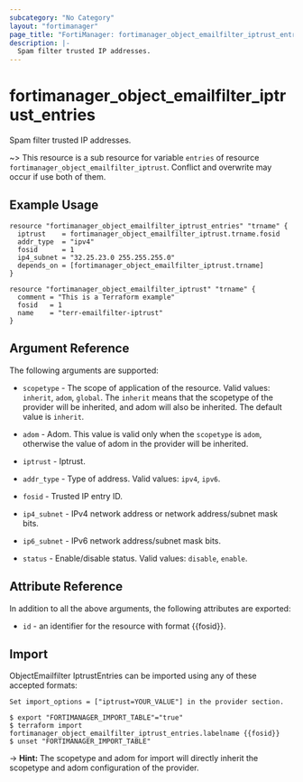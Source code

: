 ```yaml
---
subcategory: "No Category"
layout: "fortimanager"
page_title: "FortiManager: fortimanager_object_emailfilter_iptrust_entries"
description: |-
  Spam filter trusted IP addresses.
---
```


# fortimanager_object_emailfilter_iptrust_entries
Spam filter trusted IP addresses.

~> This resource is a sub resource for variable `entries` of resource `fortimanager_object_emailfilter_iptrust`. Conflict and overwrite may occur if use both of them.



## Example Usage

```hcl
resource "fortimanager_object_emailfilter_iptrust_entries" "trname" {
  iptrust    = fortimanager_object_emailfilter_iptrust.trname.fosid
  addr_type  = "ipv4"
  fosid      = 1
  ip4_subnet = "32.25.23.0 255.255.255.0"
  depends_on = [fortimanager_object_emailfilter_iptrust.trname]
}

resource "fortimanager_object_emailfilter_iptrust" "trname" {
  comment = "This is a Terraform example"
  fosid   = 1
  name    = "terr-emailfilter-iptrust"
}
```

## Argument Reference


The following arguments are supported:

* `scopetype` - The scope of application of the resource. Valid values: `inherit`, `adom`, `global`. The `inherit` means that the scopetype of the provider will be inherited, and adom will also be inherited. The default value is `inherit`.
* `adom` - Adom. This value is valid only when the `scopetype` is `adom`, otherwise the value of adom in the provider will be inherited.
* `iptrust` - Iptrust.

* `addr_type` - Type of address. Valid values: `ipv4`, `ipv6`.

* `fosid` - Trusted IP entry ID.
* `ip4_subnet` - IPv4 network address or network address/subnet mask bits.
* `ip6_subnet` - IPv6 network address/subnet mask bits.
* `status` - Enable/disable status. Valid values: `disable`, `enable`.



## Attribute Reference

In addition to all the above arguments, the following attributes are exported:
* `id` - an identifier for the resource with format {{fosid}}.

## Import

ObjectEmailfilter IptrustEntries can be imported using any of these accepted formats:
```
Set import_options = ["iptrust=YOUR_VALUE"] in the provider section.

$ export "FORTIMANAGER_IMPORT_TABLE"="true"
$ terraform import fortimanager_object_emailfilter_iptrust_entries.labelname {{fosid}}
$ unset "FORTIMANAGER_IMPORT_TABLE"
```
-> **Hint:** The scopetype and adom for import will directly inherit the scopetype and adom configuration of the provider.
